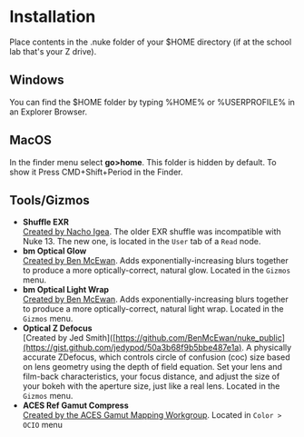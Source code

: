 <h1>Installation</h1>
Place contents in the .nuke folder of your $HOME directory (if at the school lab that's your Z drive). 
<h2>Windows</h2>
  You can find the $HOME folder by typing %HOME% or %USERPROFILE% in an Explorer Browser.
<h2>MacOS</h2>
  In the finder menu select <b>go>home</b>. This folder is hidden by default. To show it Press CMD+Shift+Period in the Finder.

## Tools/Gizmos

- **Shuffle EXR** </br> [Created by Nacho Igea](http://www.nukepedia.com/python/import/export/shufflelayers). The older EXR shuffle was incompatible with Nuke 13. The new one, is located in the ```User``` tab of a ```Read``` node.
- **bm Optical Glow** </br> [Created by Ben McEwan](https://github.com/BenMcEwan/nuke_public). Adds exponentially-increasing blurs together to produce a more optically-correct, natural glow. Located in the ```Gizmos``` menu.
- **bm Optical Light Wrap** </br> [Created by Ben McEwan](https://github.com/BenMcEwan/nuke_public). Adds exponentially-increasing blurs together to produce a more optically-correct, natural light wrap. Located in the ```Gizmos``` menu.
- **Optical Z Defocus** </br> [Created by Jed Smith]([https://github.com/BenMcEwan/nuke_public](https://gist.github.com/jedypod/50a3b68f9b5bbe487e1a). A physically accurate ZDefocus, which controls circle of confusion (coc) size based on lens geometry using the depth of field equation. Set your lens and film-back characteristics, your focus distance, and adjust the size of your bokeh with the aperture size, just like a real lens. Located in the ```Gizmos``` menu.
- **ACES Ref Gamut Compress** </br> [Created by the ACES Gamut Mapping Workgroup](https://github.com/ampas/aces-vwg-gamut-mapping-2020). Located in ```Color > OCIO``` menu


